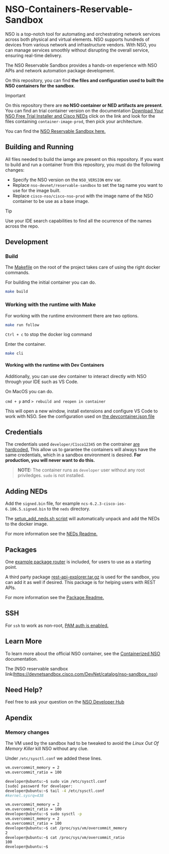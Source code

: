 # NSO-Containers-Reservable-Sandbox

NSO is a top-notch tool for automating and orchestrating network services across both physical and virtual elements. NSO supports hundreds of devices from various network and infrastructure vendors. With NSO, you can manage services smoothly without disrupting the overall service, ensuring real-time delivery.

The NSO Reservable Sandbox provides a hands-on experience with NSO APIs and network automation package development.

On this repository, you can find **the files and configuration used to built the NSO containers for the sandbox**.

> [!IMPORTANT]
> On this repository there are **no NSO container or NED artifacts are present**. You can find an trial container version on the documentation [Download Your NSO Free Trial Installer and Cisco NEDs](https://developer.cisco.com/docs/nso/getting-and-installing-nso/#download-your-nso-free-trial-installer-and-cisco-neds) click on the link and look for the files containing `container-image-prod`, then pick your architecture.

You can find the [NSO Reservable Sandbox here.](https://devnetsandbox.cisco.com/DevNet/catalog/nso-sandbox_nso)

## Building and Running

All files needed to build the iamge are present on this repository. If you want to build and run a container from this repository, you must do the following changes:

- Specify the NSO version on the `NSO_VERSION` env var.
- Replace `nso-devnet/reservable-sandbox` to set the tag name you want to use for the image built.
- Replace `cisco-nso/cisco-nso-prod` with the image name of the NSO container to be use as a base image.

> [!TIP]
> Use your IDE search capabilities to find all the ocurrence of the names across the repo.

## Development

### Build

The [Makefile](Makefile) on the root of the project takes care of using the right docker commands.

For building the initial container you can do.

```bash
make build
```

### Working with the runtime with Make

For working with the runtime environment there are two options.

```bash
make run follow
```

`Ctrl + c` to stop the docker log command

Enter the container.

```bash
make cli
```

#### Working with the runtime with Dev Containers

Additionally, you can use dev container to interact directly with NSO through your IDE such as VS Code.

On MacOS you can do.

`cmd + p` and `> rebuild and reopen in container`

This will open a new window, install extensions and configure VS Code to work with NSO. See the configuration used on [the devcontainer.json file](.devcontainer/devcontainer.json)

## Credentials

The credentials used `developer/C1sco12345` on the contrainer [are hardcoded.](Dockerfile#L23) This allow us to garantee the containers will always have the same credentials, which in a sandbox environment is desired. **For production, you will never want to do this.**

> **NOTE:** The container runs as `developer` user without any root priviledges. `sudo` is not installed.

## Adding NEDs

Add the `signed.bin` file, for example `ncs-6.2.3-cisco-ios-6.106.5.signed.bin` to the `neds` directory.

The [setup_add_neds.sh script](scripts/setup_add_neds.sh) will automatically unpack and add the NEDs to the docker image.

For more information see the [NEDs Readme.](neds/README.md)

## Packages

One [example package router](packages/router) is included, for users to use as a starting point.

A third party package [rest-api-explorer.tar.gz](https://gitlab.com/nso-developer/rest-api-explorer/-/tree/master) is used for the sandbox, you can add it as well if desired. This package is for helping users with REST APIs.

For more information see the [Package Readme.](packages/README.md)

## SSH

For `ssh` to work as non-root, [PAM auth is enabled.](config/ssh/sshd_config#L96)

## Learn More

To learn more about the official NSO container, see the [Containerized NSO](https://developer.cisco.com/docs/nso/guides/containerized-nso) documentation.

The [NSO reservable sandbox link(https://devnetsandbox.cisco.com/DevNet/catalog/nso-sandbox_nso)

## Need Help?

Feel free to ask your question on the [NSO Developer Hub](https://community.cisco.com/t5/nso-developer-hub/ct-p/5672j-dev-nso)

## Apendix

### Memory changes

The VM used by the sandbox had to be tweaked to avoid the _Linux Out Of Memory Killer_ kill NSO without any clue.

Under `/etc/sysctl.conf` we added these lines.

```bash
vm.overcommit_memory = 2
vm.overcommit_ratio = 100
```

```bash
developer@ubuntu:~$ sudo vim /etc/sysctl.conf
[sudo] password for developer:
developer@ubuntu:~$ tail -4 /etc/sysctl.conf
#kernel.sysrq=438

vm.overcommit_memory = 2
vm.overcommit_ratio = 100
developer@ubuntu:~$ sudo sysctl -p
vm.overcommit_memory = 2
vm.overcommit_ratio = 100
developer@ubuntu:~$ cat /proc/sys/vm/overcommit_memory
2
developer@ubuntu:~$ cat /proc/sys/vm/overcommit_ratio
100
developer@ubuntu:~$
```

